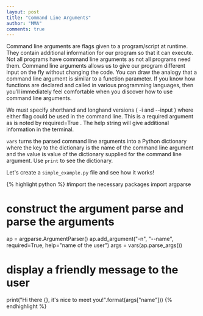 ```yaml
---
layout: post
title: "Command Line Arguments"
author: "MMA"
comments: true
---
```


Command line arguments are flags given to a program/script at runtime. They contain additional information for our program so that it can execute. Not all programs have command line arguments as not all programs need them. Command line arguments allows us to give our program different input on the fly without changing the code. You can draw the analogy that a command line argument is similar to a function parameter. If you know how functions are declared and called in various programming languages, then you’ll immediately feel comfortable when you discover how to use command line arguments.

We must specify shorthand and longhand versions ( -i  and --input ) where either flag could be used in the command line. This is a required argument as is noted by required=True . The help  string will give additional information in the terminal.

`vars` turns the parsed command line arguments into a Python dictionary where the key to the dictionary is the name of the command line argument and the value is value of the dictionary supplied for the command line argument.  Use `print` to see the dictionary.

Let's create a `simple_example.py` file and see how it works!

{% highlight python %}
#import the necessary packages
import argparse

# construct the argument parse and parse the arguments
ap = argparse.ArgumentParser()
ap.add_argument("-n", "--name", required=True, help="name of the user")
args = vars(ap.parse_args())


# display a friendly message to the user
print("Hi there {}, it's nice to meet you!".format(args["name"]))
{% endhighlight %}